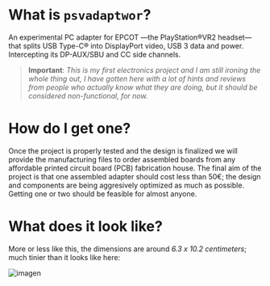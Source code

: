 # What is `psvadaptwor`?
An experimental PC adapter for EPCOT —the PlayStation®VR2 headset— that splits USB Type-C® into DisplayPort video, USB 3 data and power. Intercepting its DP-AUX/SBU and CC side channels.

> **Important**: *This is my first electronics project and I am still ironing the whole thing out, I have gotten here with a lot of hints and reviews from people who actually know what they are doing, but it should be considered non-functional, for now.*

# How do I get one?
Once the project is properly tested and the design is finalized we will provide the manufacturing files to order assembled boards from any affordable printed circuit board (PCB) fabrication house.
The final aim of the project is that one assembled adapter should cost less than 50€; the design and components are being aggresively optimized as much as possible. Getting one or two should be feasible for almost anyone.

# What does it look like?
More or less like this, the dimensions are around *6.3 x 10.2 centimeters*; much tinier than it looks like here:

![imagen](https://github.com/Swyter/psvadaptwor/assets/690187/e1b8fb57-2e93-4819-80d6-2b483eae86f4)
